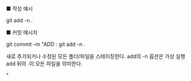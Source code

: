 ■ 작성 예시

git add -n .

■ 커밋 메시지

git commit -m "ADD : git add -n . 

새로 추가되거나 수정된 모든 폴더/파일을 스테이징한다.
add의 -n 옵션은 가상 실행
add 뒤의 .이 모든 파일을 의미한다.

"